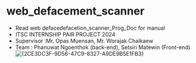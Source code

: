 # web_defacement_scanner
- Read web defacedefacetion_scanner_Prog_Doc for manual
- ITSC INTERNSHIP PAIR PROJECT 2024
- Supervisor :Mr. Opas Muensan, Mr. Worajak Chaikaew
- Team : Phanuwat Ngoenthok (back-end), Setsiri Matewin (Front-end)
![{2CE3DC3F-9D56-47C9-8327-A9DE9B5E1FB3}](https://github.com/user-attachments/assets/79abd2f8-cb9d-4ab8-846c-1057d9910ef8)
